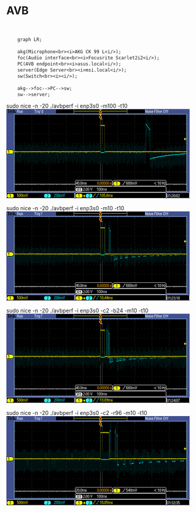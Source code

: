 




# AVB


<br>

```mermaid
    graph LR;

    akg(Microphone<br><i>AKG CK 99 L<i/>);
    foc(Audio interface<br><i>Focusrite Scarlet2i2<i/>);
    PC(AVB endpoint<br><i>asus.local<i/>);
    server(Edge Server<br><i>msi.local<i/>);
    sw(Switch<br><i><i/>);

    akg-->foc-->PC-->sw;
    sw-->server;
```

sudo nice -n -20 ./avbperf -i enp3s0 -m100 -t10
<img src="images/TEK00005.PNG"/>


sudo nice -n -20 ./avbperf -i enp3s0 -m10 -t10
<img src="images/TEK00007.PNG"/>

sudo nice -n -20 ./avbperf -i enp3s0 -c2 -b24 -m10 -t10
<img src="images/TEK00010.PNG"/>

sudo nice -n -20 ./avbperf -i enp3s0 -c2 -r96 -m10 -t10
<img src="images/TEK00012.PNG"/>

